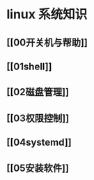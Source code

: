 # linux 系统知识
## [[00开关机与帮助]]
## [[01shell]]
## [[02磁盘管理]]
## [[03权限控制]]
## [[04systemd]]
## [[05安装软件]]



